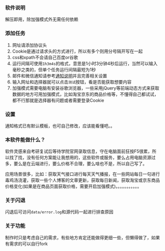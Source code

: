 ### 软件说明
解压即用，除加强模式外无需任何依赖

### 添加任务
1. 网址请添加协议头
2. Cookie是通过请求头的方式进行，所以有多个则用分号隔开写在一起
3. css和xpath不会请自己百度or谷歌
4. 运行间隔可使用`1h3m4s`的格式，意思是1小时3分钟4秒后运行，当然可以输入毫秒之类的，但单个任务运行间隔最短为1秒
5. 邮件和微信通知请参考[通知说明](通知说明.md)并且完善相关设置
6. 输入网址和选择器就可以点击`测试`按钮，看是否能获取想要内容
7. 加强模式需要电脑有安装谷歌浏览器，一些采用jQuery等前端动态方式来获取数据的地方可用加强模式，比如淘宝京东的商品价格等，不懂得自己都试试，都不行那就是选择器有问题或者需要登录Cookie

### 设置
通知格式已有默认模板，也可自己修改，应该能看懂吧。。


### 本软件能做什么？
软件灵感来自考研复试后等待学院官网录取信息，守在电脑面前狂按F5很累，所以找了找，没有任何方案能让我想用的，这些软件或服务，要么占用电脑资源过多，要么是在云端进行，要么价格不合理，要么啥也不是，所以自己写了。

应用场景很多，比如：获取天气接口进行每天天气播报，在一些网站每日一句进行毒鸡汤浇灌，获取一些个人博客的文章更新，获取每日新闻，获取淘宝或京东商品价格变化(如果是在商品页面获取价格，需要开启加强模式)。。。。。。。。。。。


### 关于闪退
闪退后可访问`data/error.log`和源代码一起进行排查原因

### 关于功能
制作时只是考虑自己的需求，有些地方肯定还能做得更细一些，但懒得做了，如果有需求的可以自行fork